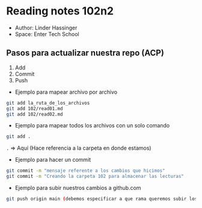 # Reading notes 102n2

- Author: Linder Hassinger
- Space: Enter Tech School

## Pasos para actualizar nuestra repo (ACP)

1. Add
2. Commit
3. Push

- Ejemplo para mapear archivo por archivo
  
```bash
git add la_ruta_de_los_archivos
git add 102/read01.md
git add 102/read02.md
```

- Ejemplo para mapear todos los archivos con un solo comando

```bash
git add .
```

`.` => Aquí (Hace referencia a la carpeta en donde estamos)

- Ejemplo para hacer un commit

```bash
git commit -m "mensaje referente a los cambios que hicimos"
git commit -m "Creando la carpeta 102 para almacenar las lecturas"
```

- Ejemplo para subir nuestros cambios a github.com
  
```bash
git push origin main (debemos especificar a que rama queremos subir los cambios)
```
